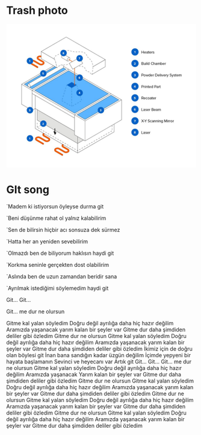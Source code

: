 # Trash photo 

![Trash photo i found](assets/screenshot.png)

# GIt song 
`Madem ki istiyorsun öyleyse durma git

`Beni düşünme rahat ol yalnız kalabilirim

`Sen de bilirsin hiçbir acı sonsuza dek sürmez

`Hatta her an yeniden sevebilirim

`Olmazdı ben de biliyorum haklısın haydi git

`Korkma seninle gerçekten dost olabilirim

`Aslında ben de uzun zamandan beridir sana

`Ayrılmak istediğimi söylemedim haydi git

Git... Git...

Git... me dur ne olursun

Gitme kal yalan söyledim
Doğru değil ayrılığa daha hiç hazır değilim
Aramızda yaşanacak yarım kalan bir şeyler var
Gitme dur daha şimdiden deliler gibi özledim
Gitme dur ne olursun
Gitme kal yalan söyledim
Doğru değil ayrılığa daha hiç hazır değilim
Aramızda yaşanacak yarım kalan bir şeyler var
Gitme dur daha şimdiden deliler gibi özledim
İkimiz için de doğru olan böylesi git
İnan bana sandığın kadar üzgün değilim
İçimde yepyeni bir hayata başlamanın
Sevinci ve heyecanı var
Artık git
Git... Git...
Git... me dur ne olursun
Gitme kal yalan söyledim
Doğru değil ayrılığa daha hiç hazır değilim
Aramızda yaşanacak
Yarım kalan bir şeyler var
Gitme dur daha şimdiden deliler gibi özledim
Gitme dur ne olursun
Gitme kal yalan söyledim
Doğru değil ayrılığa daha hiç hazır değilim
Aramızda yaşanacak yarım kalan bir şeyler var
Gitme dur daha şimdiden deliler gibi özledim
Gitme dur ne olursun
Gitme kal yalan söyledim
Doğru değil ayrılığa daha hiç hazır değilim
Aramızda yaşanacak yarım kalan bir şeyler var
Gitme dur daha şimdiden deliler gibi özledim
Gitme dur ne olursun
Gitme kal yalan söyledim
Doğru değil ayrılığa daha hiç hazır değilim
Aramızda yaşanacak yarım kalan bir şeyler var
Gitme dur daha şimdiden deliler gibi özledim





